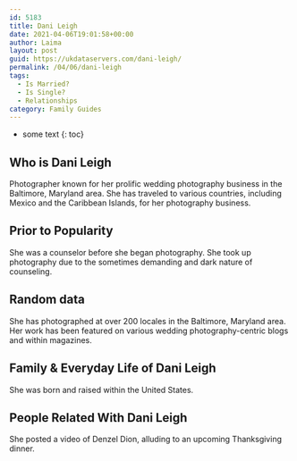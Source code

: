 ```yaml
---
id: 5183
title: Dani Leigh
date: 2021-04-06T19:01:58+00:00
author: Laima
layout: post
guid: https://ukdataservers.com/dani-leigh/
permalink: /04/06/dani-leigh
tags:
  - Is Married?
  - Is Single?
  - Relationships
category: Family Guides
---
```


* some text
{: toc}


## Who is Dani Leigh
                  
                  
                  
Photographer known for her prolific wedding photography business in the Baltimore, Maryland area. She has traveled to various countries, including Mexico and the Caribbean Islands, for her photography business. 
                  
              
            
              
            
                
                
                
## Prior to Popularity
                  
                  
                  
She was a counselor before she began photography. She took up photography due to the sometimes demanding and dark nature of counseling.
                  
              
            
              
            
                
                
                
## Random data
                  
                  
                  
She has photographed at over 200 locales in the Baltimore, Maryland area. Her work has been featured on various wedding photography-centric blogs and within magazines.
                  
              
            
              
            
                
                
                
## Family & Everyday Life of Dani Leigh
                  
                  
                  
She was born and raised within the United States.
                  
              
            
              
            
                
                
                
## People Related With Dani Leigh
                  
                  
                  
She posted a video of Denzel Dion, alluding to an upcoming Thanksgiving dinner.
                  
              
            
              
            
                
              
            
              
              
            
            
              
            
          
          
          